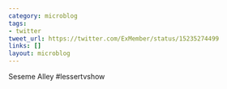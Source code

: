 ```yaml
---
category: microblog
tags:
- twitter
tweet_url: https://twitter.com/ExMember/status/15235274499
links: []
layout: microblog
---
```

Seseme Alley #lessertvshow
